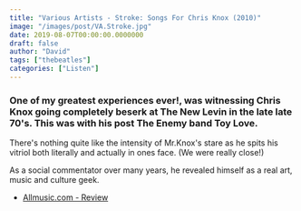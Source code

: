```yaml
---
title: "Various Artists - Stroke: Songs For Chris Knox (2010)"
image: "/images/post/VA.Stroke.jpg"
date: 2019-08-07T00:00:00.0000000
draft: false
author: "David"
tags: ["thebeatles"]
categories: ["Listen"]
---
```

### One of my greatest experiences ever!, was witnessing Chris Knox going completely beserk at The New Levin in the late late 70's. This was with his post The Enemy band Toy Love.

There's nothing quite like the intensity of Mr.Knox's stare as he spits his vitriol both literally and actually in ones face. (We were really close!)

As a social commentator over many years, he revealed himself as a real art, music and culture geek.

-  [Allmusic.com - Review](https://www.allmusic.com/album/stroke-songs-for-chris-knox-mw0001957016)